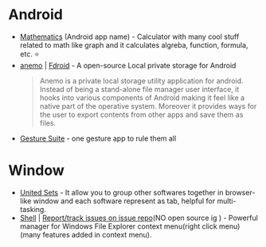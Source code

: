 # Android

-   [Mathematics](https://play.google.com/store/apps/details?id%3Dde.daboapps.mathematics) (Android app name) - Calculator with many cool stuff related to math like graph and it calculates algreba, function, formula, etc. ⭐
-   [anemo](https://github.com/2bllw8/anemo) | [Fdroid](https://f-droid.org/packages/exe.bbllw8.anemo/) - A open-source Local private storage for Android
    > Anemo is a private local storage utility application for android. Instead of being a stand-alone file manager user interface, it hooks into various components of Android making it feel like a native part of the operative system. Moreover it provides ways for the user to export contents from other apps and save them as files.
-   [Gesture Suite](https://play.google.com/store/apps/details?id=com.gesture.suite) - one gesture app to rule them all

# Window

-   [United Sets](https://apps.microsoft.com/store/detail/united-sets-preview-beta/9N7CWZ3L5RWL) - It allow you to group other softwares together in browser-like window and each software represent as tab, helpful for multi-tasking.
-   [Shell](https://nilesoft.org/) | [Report/track issues on issue repo](https://github.com/moudey/shell)(NO open source ig ) - Powerful manager for Windows File Explorer context menu(right click menu)(many features added in context menu).
